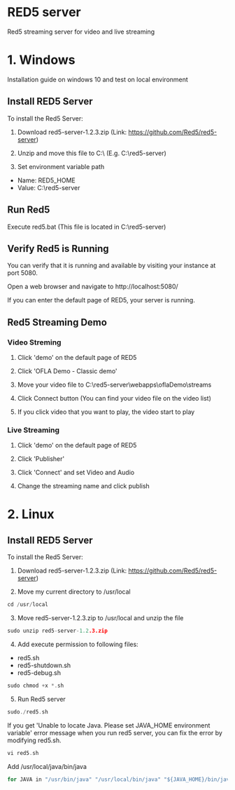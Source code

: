 # RED5 server
Red5 streaming server for video and live streaming

# 1. Windows 
Installation guide on windows 10 and test on local environment 

## Install RED5 Server
To install the Red5 Server:
1. Download red5-server-1.2.3.zip (Link: https://github.com/Red5/red5-server)

2. Unzip and move this file to C:\ (E.g. C:\red5-server)

3. Set environment variable path
- Name: RED5_HOME 
- Value: C:\red5-server

## Run Red5 
Execute red5.bat (This file is located in C:\red5-server)

## Verify Red5 is Running
You can verify that it is running and available by visiting your instance at port 5080.

Open a web browser and navigate to http://localhost:5080/

If you can enter the default page of RED5, your server is running.

## Red5 Streaming Demo
### Video Streming
1. Click 'demo' on the default page of RED5

2. Click 'OFLA Demo - Classic demo'

3. Move your video file to C:\red5-server\webapps\oflaDemo\streams

4. Click Connect button (You can find your video file on the video list)

5. If you click video that you want to play, the video start to play
 
### Live Streaming
1. Click 'demo' on the default page of RED5

2. Click 'Publisher'

3. Click 'Connect' and set Video and Audio

4. Change the streaming name and click publish


# 2. Linux

## Install RED5 Server
To install the Red5 Server:
1. Download red5-server-1.2.3.zip (Link: https://github.com/Red5/red5-server)

2. Move my current directory to /usr/local
```c
cd /usr/local
```

3. Move red5-server-1.2.3.zip to /usr/local and unzip the file
```c
sudo unzip red5-server-1.2.3.zip
```

4. Add execute permission to following files:
- red5.sh
- red5-shutdown.sh
- red5-debug.sh 
```c
sudo chmod +x *.sh
```

5. Run Red5 server
```c
sudo./red5.sh
```

If you get 'Unable to locate Java. Please set JAVA_HOME environment variable' error message when you run red5 server, you can fix the error by modifying red5.sh. 
```c
vi red5.sh
```
Add /usr/local/java/bin/java 
```c
for JAVA in "/usr/bin/java" "/usr/local/bin/java" "${JAVA_HOME}/bin/java" "${JAVA_HOME}/Home/bin/java" "/usr/local/java/bin/java"
```
